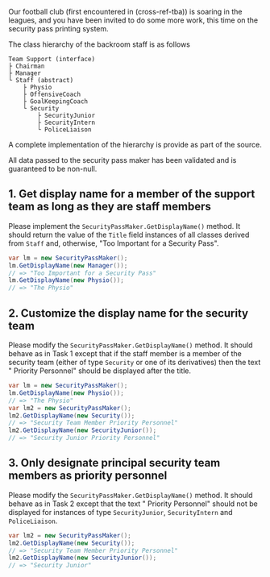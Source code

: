 Our football club (first encountered in (cross-ref-tba)) is soaring in the leagues, and you have been invited to do some more work, this time on the security pass printing system.

The class hierarchy of the backroom staff is as follows

```
Team Support (interface)
├ Chairman
├ Manager
└ Staff (abstract)
    ├ Physio
    ├ OffensiveCoach
    ├ GoalKeepingCoach
    └ Security
        ├ SecurityJunior
        ├ SecurityIntern
        └ PoliceLiaison
```

A complete implementation of the hierarchy is provide as part of the source.

All data passed to the security pass maker has been validated and is guaranteed to be non-null.

## 1. Get display name for a member of the support team as long as they are staff members

Please implement the `SecurityPassMaker.GetDisplayName()` method. It should return the value of the `Title` field instances of all classes derived from `Staff` and, otherwise, "Too Important for a Security Pass".

```csharp
var lm = new SecurityPassMaker();
lm.GetDisplayName(new Manager());
// => "Too Important for a Security Pass"
lm.GetDisplayName(new Physio());
// => "The Physio"
```

## 2. Customize the display name for the security team

Please modify the `SecurityPassMaker.GetDisplayName()` method. It should behave as in Task 1 except that if the staff member is a member of the security team (either of type `Security` or one of its derivatives) then the text " Priority Personnel" should be displayed after the title.

```csharp
var lm = new SecurityPassMaker();
lm.GetDisplayName(new Physio());
// => "The Physio"
var lm2 = new SecurityPassMaker();
lm2.GetDisplayName(new Security());
// => "Security Team Member Priority Personnel"
lm2.GetDisplayName(new SecurityJunior());
// => "Security Junior Priority Personnel"
```

## 3. Only designate principal security team members as priority personnel

Please modify the `SecurityPassMaker.GetDisplayName()` method. It should behave as in Task 2 except that the text " Priority Personnel" should not be displayed for instances of type `SecurityJunior`, `SecurityIntern` and `PoliceLiaison`.

```csharp
var lm2 = new SecurityPassMaker();
lm2.GetDisplayName(new Security());
// => "Security Team Member Priority Personnel"
lm2.GetDisplayName(new SecurityJunior());
// => "Security Junior"
```
